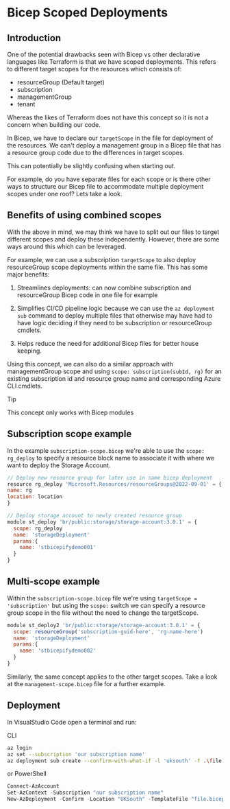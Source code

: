 # Bicep Scoped Deployments

## Introduction

One of the potential drawbacks seen with Bicep vs other declarative languages like Terraform is that we have scoped deployments. This refers to different target scopes for the resources which consists of:

- resourceGroup (Default target)
- subscription
- managementGroup
- tenant

Whereas the likes of Terraform does not have this concept so it is not a concern when building our code.

In Bicep, we have to declare our `targetScope` in the file for deployment of the resources. We can't deploy a management group in a Bicep file that has a resource group code due to the differences in target scopes.

This can potentially be slightly confusing when starting out.

For example, do you have separate files for each scope or is there other ways to structure our Bicep file to accommodate multiple deployment scopes under one roof? Lets take a look.

## Benefits of using combined scopes

With the above in mind, we may think we have to split out our files to target different scopes and deploy these independently. However, there are some ways around this which can be leveraged.

For example, we can use a subscription `targetScope` to also deploy resourceGroup scope deployments within the same file. This has some major benefits:

1. Streamlines deployments: can now combine subscription and resourceGroup Bicep code in one file for example

2. Simplifies CI/CD pipeline logic because we can use the `az deployment sub` command to deploy multiple files that otherwise may have had to have logic deciding if they need to be subscription or resourceGroup cmdlets.

3. Helps reduce the need for additional Bicep files for better house keeping.

Using this concept, we can also do a similar approach with managementGroup scope and using `scope: subscription(subId, rg)` for an existing subscription id and resource group name and corresponding Azure CLI cmdlets.

> [!TIP]
> This concept only works with Bicep modules

## Subscription scope example

In the example `subscription-scope.bicep` we're able to use the `scope: rg_deploy` to specify a resource block name to associate it with where we want to deploy the Storage Account.

```javascript
// Deploy new resource group for later use in same bicep deployment
resource rg_deploy 'Microsoft.Resources/resourceGroups@2022-09-01' = {
name: rg
location: location
}

// Deploy storage account to newly created resource group
module st_deploy 'br/public:storage/storage-account:3.0.1' = {
  scope: rg_deploy
  name: 'storageDeployment'
  params:{
    name: 'stbicepifydemo001'
  }
}
```

## Multi-scope example

Within the `subscription-scope.bicep` file we're using `targetScope = 'subscription'` but using the `scope:` switch we can specify a resource group scope in the file without the need to change the targetScope.

```javascript
module st_deploy2 'br/public:storage/storage-account:3.0.1' = {
  scope: resourceGroup('subscription-guid-here', 'rg-name-here')
  name: 'storageDeployment'
  params:{
    name: 'stbicepifydemo002'
  }
}
```

Similarly, the same concept applies to the other target scopes. Take a look at the `management-scope.bicep` file for a further example.

## Deployment

In VisualStudio Code open a terminal and run:

CLI

```bash
az login
az set --subscription 'our subscription name'
az deployment sub create --confirm-with-what-if -l 'uksouth' -f .\file.bicep 
```

or PowerShell

```powershell
Connect-AzAccount
Set-AzContext -Subscription "our subscription name"
New-AzDeployment -Confirm -Location "UKSouth" -TemplateFile "file.bicep"
```
